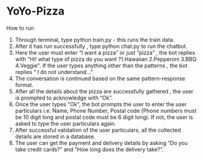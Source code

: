 # YoYo-Pizza

How to run

1. Through terminal, type python train.py - this runs the train data.
2. After it has run successfully , type python chat.py to run the chatbot.
3. Here the user must enter “I want a pizza” or just “pizza” , the bot replies with "Hi! what type of pizza do you want ?1.Hawaiian 2.Pepperoni 3.BBQ 4.Veggie".
If the user types anything other than the patterns , the bot replies “ I do not understand…”
4. The conversation is continued based on the same pattern-response format.
5. After all the details about the pizza are successfully gathered , the user is prompted to acknowledge with “Ok”.
6. Once the user types "Ok", the bot prompts the user to enter the user particulars i.e. Name, Phone Number, Postal code (Phone numbers must be 10 digit long and postal code must be 6 digit long). If not, the user is asked to type the user particulars again.
7. After successful validation of the user particulars, all the collected details are stored in a database.
8. The user can get the payment and delivery details by asking “Do you take credit cards?” and “How long does the delivery take?”.


